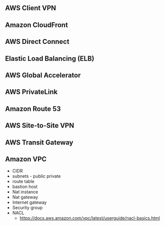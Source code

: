 ## AWS Client VPN

## Amazon CloudFront

## AWS Direct Connect

## Elastic Load Balancing (ELB)

## AWS Global Accelerator

## AWS PrivateLink

## Amazon Route 53

## AWS Site-to-Site VPN

## AWS Transit Gateway

## Amazon VPC

- CIDR
- subnets - public private
- route table
- bastion host
- Nat instance
- Nat gateway
- Internet gateway
- Security group
- NACL
	- https://docs.aws.amazon.com/vpc/latest/userguide/nacl-basics.html